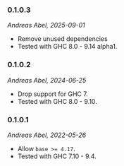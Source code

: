 ### 0.1.0.3

_Andreas Abel, 2025-09-01_

- Remove unused dependencies
- Tested with GHC 8.0 - 9.14 alpha1.


### 0.1.0.2

_Andreas Abel, 2024-06-25_

- Drop support for GHC 7.
- Tested with GHC 8.0 - 9.10.


### 0.1.0.1

_Andreas Abel, 2022-05-26_

- Allow `base >= 4.17`.
- Tested with GHC 7.10 - 9.4.
